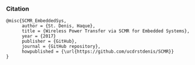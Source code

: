 ### Citation

    @misc{SCMR_EmbeddedSys,
          author = {St. Denis, Haque},
          title = {Wireless Power Transfer via SCMR for Embedded Systems},
          year = {2017}
          publisher = {GitHub},
          journal = {GitHub repository},
          howpublished = {\url{https://github.com/ucdrstdenis/SCMR}}
    }

